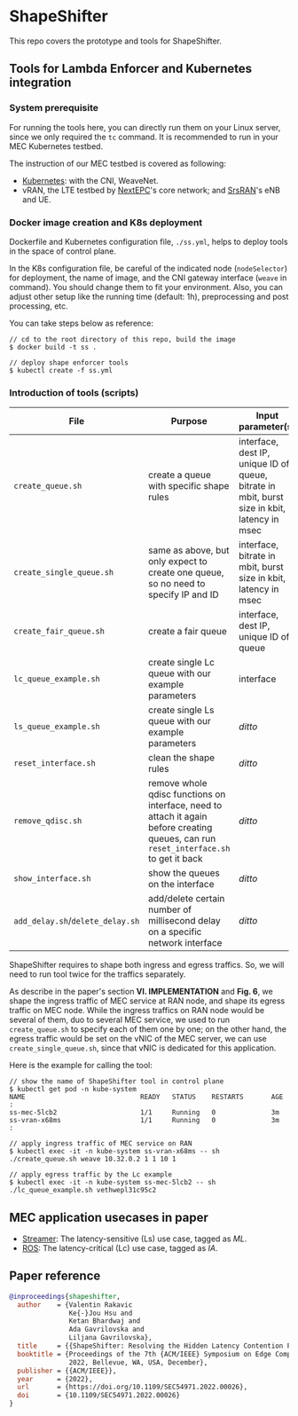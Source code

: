 # ShapeShifter

This repo covers the prototype and tools for ShapeShifter.

## Tools for Lambda Enforcer and Kubernetes integration

### System prerequisite

For running the tools here, you can directly run them on your Linux server, 
since we only required the `tc` command. 
It is recommended to run in your MEC Kubernetes testbed.

The instruction of our MEC testbed is covered as following:
* [Kubernetes](https://github.com/GTkernel/kubernetes-cluster-deployment): with the CNI, WeaveNet.
* vRAN, the LTE testbed by [NextEPC](https://github.com/GTkernel/nextepc)'s core network; 
and [SrsRAN](https://github.com/GTkernel/srsRAN)'s eNB and UE.

### Docker image creation and K8s deployment

Dockerfile and Kubernetes configuration file, `./ss.yml`, helps to deploy tools in
the space of control plane. 

In the K8s configuration file, 
be careful of the indicated node (`nodeSelector`) for deployment, the name of image,
and the CNI gateway interface (`weave` in command).
You should change them to fit your environment.
Also, you can adjust other setup like the running time (default: 1h), 
preprocessing and post processing, etc.


You can take steps below as reference:

```
// cd to the root directory of this repo, build the image
$ docker build -t ss .

// deploy shape enforcer tools
$ kubectl create -f ss.yml
```


### Introduction of tools (scripts) 

|File |  Purpose  |Input parameter(s) |
|-----|-----------|-------------------|
|`create_queue.sh`| create a queue with specific shape rules | interface, dest IP, unique ID of queue, bitrate in mbit, burst size in kbit, latency in msec|
|`create_single_queue.sh`| same as above, but only expect to create one queue, so no need to specify IP and ID | interface, bitrate in mbit, burst size in kbit, latency in msec|
|`create_fair_queue.sh`| create a fair queue |interface, dest IP, unique ID of queue|
|`lc_queue_example.sh`| create single Lc queue with our example parameters |interface|
|`ls_queue_example.sh`| create single Ls queue with our example parameters |*ditto*|
|`reset_interface.sh`| clean the shape rules |*ditto*|
|`remove_qdisc.sh`| remove whole qdisc functions on interface, need to attach it again before creating queues, can run `reset_interface.sh` to get it back |*ditto*|
|`show_interface.sh`| show the queues on the interface |*ditto*|
|`add_delay.sh`/`delete_delay.sh`| add/delete certain number of millisecond delay on a specific network interface|*ditto*|

ShapeShifter requires to shape both ingress and egress traffics.
So, we will need to run tool twice for the traffics separately.

As describe in the paper's section **VI. IMPLEMENTATION** and **Fig. 6**, 
we shape the ingress traffic of MEC service at RAN node, and shape its egress traffic on MEC node.
While the ingress traffics on RAN node would be several of them, duo to several MEC service, we used to run `create_queue.sh` to specify each of them one by one; on the other hand, the egress traffic would be set on the vNIC of the MEC server, we can use `create_single_queue.sh`, since that vNIC is dedicated for this application.

Here is the example for calling the tool:

```
// show the name of ShapeShifter tool in control plane
$ kubectl get pod -n kube-system
NAME                             READY   STATUS    RESTARTS       AGE
:
ss-mec-5lcb2                     1/1     Running   0              3m
ss-vran-x68ms                    1/1     Running   0              3m
:

// apply ingress traffic of MEC service on RAN
$ kubectl exec -it -n kube-system ss-vran-x68ms -- sh ./create_queue.sh weave 10.32.0.2 1 1 10 1

// apply egress traffic by the Lc example 
$ kubectl exec -it -n kube-system ss-mec-5lcb2 -- sh ./lc_queue_example.sh vethwepl31c95c2

```

## MEC application usecases in paper

* [Streamer](https://github.com/GTkernel/streamer): The latency-sensitive (Ls) use case, tagged as *ML*.
* [ROS](https://github.com/GTkernel/ros): The latency-critical (Lc) use case, tagged as *IA*.

## Paper reference

```bib
@inproceedings{shapeshifter,
  author    = {Valentin Rakavic
               Ke{-}Jou Hsu and
               Ketan Bhardwaj and
               Ada Gavrilovska and
               Liljana Gavrilovska},
  title     = {{ShapeShifter: Resolving the Hidden Latency Contention Problem in MEC}},
  booktitle = {Proceedings of the 7th {ACM/IEEE} Symposium on Edge Computing, {SEC}
               2022, Bellevue, WA, USA, December},
  publisher = {{ACM/IEEE}},
  year      = {2022},
  url       = {https://doi.org/10.1109/SEC54971.2022.00026},
  doi       = {10.1109/SEC54971.2022.00026}
}
```

